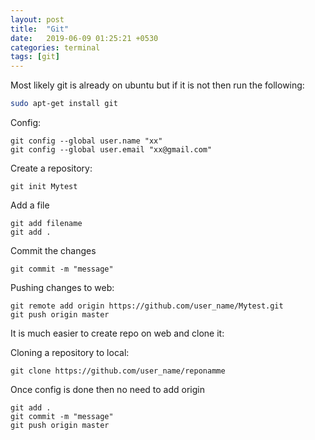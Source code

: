 ```yaml
---
layout: post
title:  "Git"
date:   2019-06-09 01:25:21 +0530
categories: terminal
tags: [git]
---
```




Most likely git is already on ubuntu but if it is not then run the following:

```bash
sudo apt-get install git
```

Config:
```
git config --global user.name "xx"
git config --global user.email "xx@gmail.com"
```

Create a repository:
```
git init Mytest
```

Add a file
```
git add filename
git add .
```

Commit the changes
```
git commit -m "message"
```

Pushing changes to web:
```
git remote add origin https://github.com/user_name/Mytest.git
git push origin master
```

It is much easier to create repo on web and clone it:

Cloning a repository to local:
```
git clone https://github.com/user_name/reponamme
```

Once config is done then no need to add origin
```
git add .
git commit -m "message"
git push origin master
```
